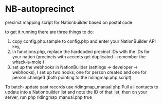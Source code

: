 # NB-autoprecinct
precinct mapping script for Nationbuilder based on postal code

to get it running there are three things to do:
1) copy config.php.sample to config.php and enter your NationBuilder API key,
2) in functions.php, replace the hardcoded precinct IDs with the IDs for your nation (precincts with accents get duplicated - remember the whack-a-mole!)
3) set up the webhooks in NationBuilder (settings -> developer -> webhooks), I set up two hooks, one for person created and one for person changed (both pointing to the ridingmap.php script)

To batch-update past records use ridingmap_manual.php
Pull all contacts to update into a Nationbuilder list and note the ID of that list; then on your server, run
php ridingmap_manual.php <list id> true

